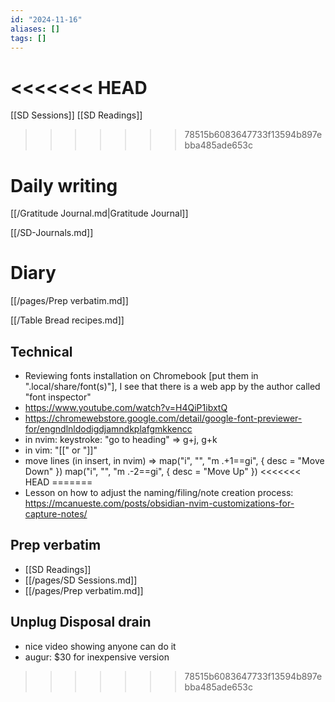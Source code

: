 ```yaml
---
id: "2024-11-16"
aliases: []
tags: []
---
```


<<<<<<< HEAD
=======
[[SD Sessions]]
[[SD Readings]]

>>>>>>> 78515b6083647733f13594b897ebba485ade653c
# Daily writing

[[/Gratitude Journal.md|Gratitude Journal]]

[[/SD-Journals.md]]

# Diary

[[/pages/Prep verbatim.md]]

[[/Table Bread recipes.md]]

## Technical

- Reviewing fonts installation on Chromebook [put them in ".local/share/font(s)"], I see that there is a web app by the author called "font inspector"
- <https://www.youtube.com/watch?v=H4QiP1ibxtQ>
- <https://chromewebstore.google.com/detail/google-font-previewer-for/engndlnldodigdjamndkplafgmkkencc>
- in nvim: keystroke: "go to heading" => g+j, g+k
- in vim: "[[" or "]]"
- move lines (in insert, in nvim) => map("i", "<A-j>", "<esc><cmd>m .+1<cr>==gi", { desc = "Move Down" }) map("i", "<A-k>", "<esc><cmd>m .-2<cr>==gi", { desc = "Move Up" })
<<<<<<< HEAD
=======
- Lesson on how to adjust the naming/filing/note creation process: <https://mcanueste.com/posts/obsidian-nvim-customizations-for-capture-notes/>

## Prep verbatim

- [[SD Readings]]
- [[/pages/SD Sessions.md]]
- [[/pages/Prep verbatim.md]]

## Unplug Disposal drain

- nice video showing anyone can do it
- augur: $30 for inexpensive version
>>>>>>> 78515b6083647733f13594b897ebba485ade653c
